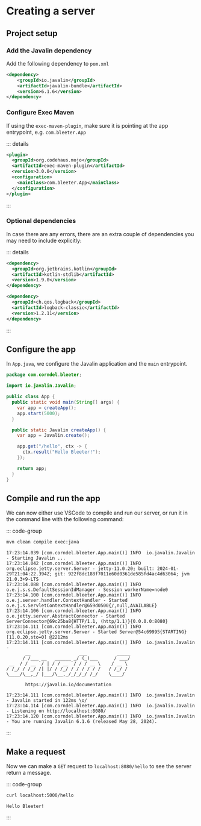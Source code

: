 # Creating a server

<Vimeo id="1012077168" />

## Project setup

### Add the Javalin dependency

Add the following dependency to `pom.xml`

```xml
<dependency>
    <groupId>io.javalin</groupId>
    <artifactId>javalin-bundle</artifactId>
    <version>6.1.6</version>
</dependency>
```

### Configure Exec Maven

If using the `exec-maven-plugin`, make sure it is pointing at the app
entrypoint, e.g. `com.bleeter.App`

::: details

```xml
<plugin>
  <groupId>org.codehaus.mojo</groupId>
  <artifactId>exec-maven-plugin</artifactId>
  <version>3.0.0</version>
  <configuration>
    <mainClass>com.bleeter.App</mainClass>
  </configuration>
</plugin>
```

:::

### Optional dependencies

In case there are any errors, there are an extra couple of dependencies you may
need to include explicitly:

::: details

```xml
<dependency>
  <groupId>org.jetbrains.kotlin</groupId>
  <artifactId>kotlin-stdlib</artifactId>
  <version>1.9.0</version>
</dependency>

<dependency>
  <groupId>ch.qos.logback</groupId>
  <artifactId>logback-classic</artifactId>
  <version>1.2.11</version>
</dependency>
```

:::

## Configure the app

In `App.java`, we configure the Javalin application and the `main` entrypoint.

```java
package com.corndel.bleeter;

import io.javalin.Javalin;

public class App {
  public static void main(String[] args) {
    var app = createApp();
    app.start(5000);
  }

  public static Javalin createApp() {
    var app = Javalin.create();

    app.get("/hello", ctx -> {
      ctx.result("Hello Bleeter!");
    });

    return app;
  }
}
```

## Compile and run the app

We can now either use VSCode to compile and run our server, or run it in the
command line with the following command:

::: code-group

```bash
mvn clean compile exec:java
```

```console [output]
17:23:14.039 [com.corndel.bleeter.App.main()] INFO  io.javalin.Javalin - Starting Javalin ...
17:23:14.042 [com.corndel.bleeter.App.main()] INFO  org.eclipse.jetty.server.Server - jetty-11.0.20; built: 2024-01-29T21:04:22.394Z; git: 922f8dc188f7011e60d0361de585fd4ac4d63064; jvm 21.0.3+9-LTS
17:23:14.088 [com.corndel.bleeter.App.main()] INFO  o.e.j.s.s.DefaultSessionIdManager - Session workerName=node0
17:23:14.100 [com.corndel.bleeter.App.main()] INFO  o.e.j.server.handler.ContextHandler - Started o.e.j.s.ServletContextHandler@659d0500{/,null,AVAILABLE}
17:23:14.106 [com.corndel.bleeter.App.main()] INFO  o.e.jetty.server.AbstractConnector - Started ServerConnector@69c25ba8{HTTP/1.1, (http/1.1)}{0.0.0.0:8080}
17:23:14.111 [com.corndel.bleeter.App.main()] INFO  org.eclipse.jetty.server.Server - Started Server@54c69995{STARTING}[11.0.20,sto=0] @2212ms
17:23:14.111 [com.corndel.bleeter.App.main()] INFO  io.javalin.Javalin -
       __                  ___           _____
      / /___ __   ______ _/ (_)___      / ___/
 __  / / __ `/ | / / __ `/ / / __ \    / __ \
/ /_/ / /_/ /| |/ / /_/ / / / / / /   / /_/ /
\____/\__,_/ |___/\__,_/_/_/_/ /_/    \____/

       https://javalin.io/documentation

17:23:14.111 [com.corndel.bleeter.App.main()] INFO  io.javalin.Javalin - Javalin started in 122ms \o/
17:23:14.114 [com.corndel.bleeter.App.main()] INFO  io.javalin.Javalin - Listening on http://localhost:8080/
17:23:14.120 [com.corndel.bleeter.App.main()] INFO  io.javalin.Javalin - You are running Javalin 6.1.6 (released May 28, 2024).
```

:::

## Make a request

Now we can make a `GET` request to `localhost:8080/hello` to see the server
return a message.

::: code-group

```bash
curl localhost:5000/hello
```

```console [output]
Hello Bleeter!
```

:::

